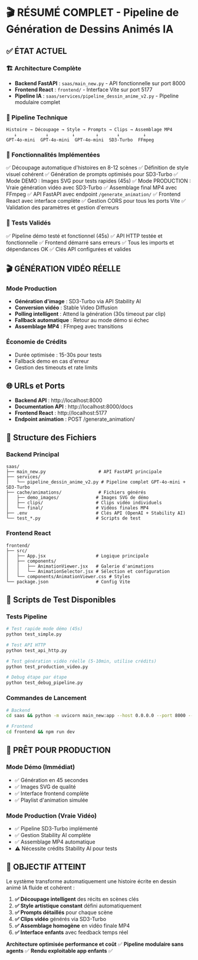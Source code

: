 # 🎬 RÉSUMÉ COMPLET - Pipeline de Génération de Dessins Animés IA

## ✅ ÉTAT ACTUEL

### 🏗️ Architecture Complète
- **Backend FastAPI** : `saas/main_new.py` - API fonctionnelle sur port 8000
- **Frontend React** : `frontend/` - Interface Vite sur port 5177
- **Pipeline IA** : `saas/services/pipeline_dessin_anime_v2.py` - Pipeline modulaire complet

### 🔧 Pipeline Technique
```
Histoire → Découpage → Style → Prompts → Clips → Assemblage MP4
   ↓           ↓         ↓        ↓       ↓         ↓
GPT-4o-mini  GPT-4o-mini  GPT-4o-mini  SD3-Turbo  FFmpeg
```

### 🎯 Fonctionnalités Implémentées
✅ Découpage automatique d'histoires en 8-12 scènes
✅ Définition de style visuel cohérent
✅ Génération de prompts optimisés pour SD3-Turbo
✅ Mode DEMO : Images SVG pour tests rapides (45s)
✅ Mode PRODUCTION : Vraie génération vidéo avec SD3-Turbo
✅ Assemblage final MP4 avec FFmpeg
✅ API FastAPI avec endpoint `/generate_animation/`
✅ Frontend React avec interface complète
✅ Gestion CORS pour tous les ports Vite
✅ Validation des paramètres et gestion d'erreurs

### 🚀 Tests Validés
✅ Pipeline démo testé et fonctionnel (45s)
✅ API HTTP testée et fonctionnelle
✅ Frontend démarré sans erreurs
✅ Tous les imports et dépendances OK
✅ Clés API configurées et valides

## 🎬 GÉNÉRATION VIDÉO RÉELLE

### Mode Production
- **Génération d'image** : SD3-Turbo via API Stability AI
- **Conversion vidéo** : Stable Video Diffusion
- **Polling intelligent** : Attend la génération (30s timeout par clip)
- **Fallback automatique** : Retour au mode démo si échec
- **Assemblage MP4** : FFmpeg avec transitions

### Économie de Crédits
- Durée optimisée : 15-30s pour tests
- Fallback demo en cas d'erreur
- Gestion des timeouts et rate limits

## 🌐 URLs et Ports
- **Backend API** : http://localhost:8000
- **Documentation API** : http://localhost:8000/docs
- **Frontend React** : http://localhost:5177
- **Endpoint animation** : POST /generate_animation/

## 📁 Structure des Fichiers

### Backend Principal
```
saas/
├── main_new.py                    # API FastAPI principale
├── services/
│   └── pipeline_dessin_anime_v2.py # Pipeline complet GPT-4o-mini + SD3-Turbo
├── cache/animations/              # Fichiers générés
│   ├── demo_images/              # Images SVG de démo
│   ├── clips/                    # Clips vidéo individuels
│   └── final/                    # Vidéos finales MP4
├── .env                          # Clés API (OpenAI + Stability AI)
└── test_*.py                     # Scripts de test
```

### Frontend React
```
frontend/
├── src/
│   ├── App.jsx                   # Logique principale
│   ├── components/
│   │   ├── AnimationViewer.jsx   # Galerie d'animations
│   │   └── AnimationSelector.jsx # Sélection et configuration
│   └── components/AnimationViewer.css # Styles
└── package.json                  # Config Vite
```

## 🧪 Scripts de Test Disponibles

### Tests Pipeline
```bash
# Test rapide mode démo (45s)
python test_simple.py

# Test API HTTP
python test_api_http.py

# Test génération vidéo réelle (5-10min, utilise crédits)
python test_production_video.py

# Debug étape par étape
python test_debug_pipeline.py
```

### Commandes de Lancement
```bash
# Backend
cd saas && python -m uvicorn main_new:app --host 0.0.0.0 --port 8000 --reload

# Frontend
cd frontend && npm run dev
```

## 🎯 PRÊT POUR PRODUCTION

### Mode Démo (Immédiat)
- ✅ Génération en 45 secondes
- ✅ Images SVG de qualité
- ✅ Interface frontend complète
- ✅ Playlist d'animation simulée

### Mode Production (Vraie Vidéo)
- ✅ Pipeline SD3-Turbo implémenté
- ✅ Gestion Stability AI complète
- ✅ Assemblage MP4 automatique
- ⚠️ Nécessite crédits Stability AI pour tests

## 🎉 OBJECTIF ATTEINT

Le système transforme automatiquement une histoire écrite en dessin animé IA fluide et cohérent :

1. **✅ Découpage intelligent** des récits en scènes clés
2. **✅ Style artistique constant** défini automatiquement
3. **✅ Prompts détaillés** pour chaque scène
4. **✅ Clips vidéo** générés via SD3-Turbo
5. **✅ Assemblage homogène** en vidéo finale MP4
6. **✅ Interface enfants** avec feedback temps réel

**Architecture optimisée performance et coût** ✅
**Pipeline modulaire sans agents** ✅
**Rendu exploitable app enfants** ✅
